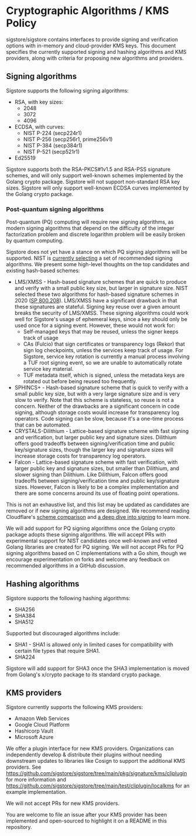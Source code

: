 # Cryptographic Algorithms / KMS Policy

sigstore/sigstore contains interfaces to provide signing and verification options with in-memory and cloud-provider KMS keys.
This document specifies the currently supported signing and hashing algorithms and KMS providers, along with criteria for proposing new algorithms and providers.

## Signing algorithms

Sigstore supports the following signing algorithms:

* RSA, with key sizes:
  * 2048
  * 3072
  * 4096
* ECDSA, with curves:
  * NIST P-224 (secp224r1)
  * NIST P-256 (secp256r1, prime256v1)
  * NIST P-384 (secp384r1)
  * NIST P-521 (secp521r1)
* Ed25519

Sigstore supports both the RSA-PKCS#1v1.5 and RSA-PSS signature schemes, and will only support well-known schemes implemented by the Golang crypto package.
Sigstore will not support non-standard RSA key sizes. Sigstore will only support well-known ECDSA curves implemented by the Golang crypto package.

### Post-quantum signing algorithms

Post-quantum (PQ) computing will require new signing algorithms, as modern signing algorithms that depend on the difficulty of the integer factorization problem and discrete logarithm problem will be easily broken by quantum computing.

Sigstore does not yet have a stance on which PQ signing algorithms will be supported.
NIST is [currently selecting](https://csrc.nist.gov/Projects/post-quantum-cryptography/selected-algorithms-2022)
a set of recommended signing algorithms. We present some high-level thoughts on the top candidates and existing hash-based schemes:

* LMS/XMSS - Hash-based signature schemes that are quick to produce and verify with a small public key size, but larger in signature size.
  NIST selected these two algorithms for hash-based signature schemes in 2020 ([SP 800.208](https://csrc.nist.gov/pubs/sp/800/208/final)).
  LMS/XMSS have a significant drawback in that these signatures are stateful. Signing key reuse over a given amount breaks the security of LMS/XMSS.
  These signing algorithms could work well for Sigstore's usage of ephemeral keys, since a key should only be used once for a signing event. However, these would not work for:
  * Self-managed keys that may be reused, unless the signer keeps track of usage
  * CAs (Fulcio) that sign certificates or transparency logs (Rekor) that sign log checkpoints, unless the services keep track of usage. For Sigstore, service key rotation is currently a manual process involving a TUF root signing event, so we are unable to automatically rotate service key material.
  * TUF metadata itself, which is signed, unless the metadata keys are rotated out before being reused too frequently.
* SPHINCS+ - Hash-based signature scheme that is quick to verify with a small public key size, but with a very large signature size and is very slow to verify.
  Note that this scheme is stateless, so reuse is not a concern. Neither of the drawbacks are a significant concern in code signing,
  although storage costs would increase for transparency log operators. Code signing can be slow, because it's a one-time process that can be automated.
* CRYSTALS-Dilithium - Lattice-based signature scheme with fast signing and verification, but larger public key and signature sizes.
  Dilithium offers good tradeoffs between signing/verification time and public key/signature sizes, though the larger key and signature sizes will increase storage costs for transparency log operators. 
* Falcon - Lattice-based signature scheme with fast verification, with larger public key and signature sizes, but smaller than Dilithium, and slower signing than Dilithium.
  Like Dilithium, Falcon offers good tradeoffs between signing/verification time and public key/signature sizes.
  However, Falcon is likely to be a complex implementation and there are some concerns around its use of floating point operations.

This is not an exhaustive list, and this list may be updated as candidates are removed or if new signing algorithms are designed.
We recommend reading Cloudflare's [scheme comparison](https://blog.cloudflare.com/sizing-up-post-quantum-signatures/)
and [a deep dive into signing](https://blog.cloudflare.com/post-quantum-signatures/) to learn more.

We will add support for PQ signing algorithms once the Golang crypto package adopts these signing algorithms.
We will accept PRs with experimental support for NIST candidates once well-known and vetted Golang libraries are created for PQ signing.
We will not accept PRs for PQ signing algorithms based on C implementations with a Go shim, though we encourage experimentation on forks and welcome any feedback on recommended algorithms in a GitHub discussion.

## Hashing algorithms

Sigstore supports the following hashing algorithms:

* SHA256
* SHA384
* SHA512

Supported but discouraged algorithms include:

* SHA1 - SHA1 is allowed only in limited cases for compatibility with certain file types that require SHA1.
* SHA224

Sigstore will add support for SHA3 once the SHA3 implementation is moved from Golang's x/crypto package to its standard crypto package.

## KMS providers

Sigstore currently supports the following KMS providers:

* Amazon Web Services 
* Google Cloud Platform
* Hashicorp Vault
* Microsoft Azure

We offer a plugin interface for new KMS providers. Organizations can independently develop & distribute their plugins without needing downstream updates to libraries like Cosign to support the additional KMS providers. See https://github.com/sigstore/sigstore/tree/main/pkg/signature/kms/cliplugin for more information and https://github.com/sigstore/sigstore/tree/main/test/cliplugin/localkms for an example implementation.

We will not accept PRs for new KMS providers.

You are welcome to file an issue after your KMS provider has been implemented and open-sourced to highlight it on a README in this repository.

